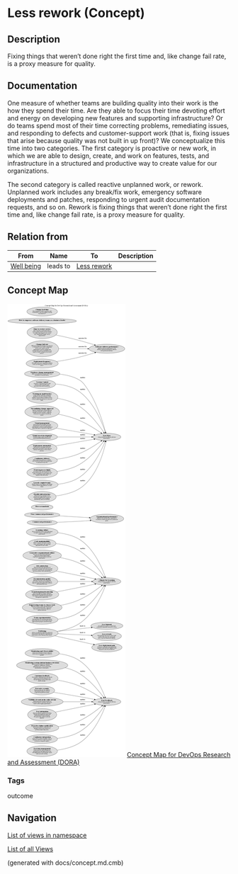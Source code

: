 # Less rework (Concept)
## Description
Fixing things that weren’t done right the first time and, like change fail rate, is a proxy measure for quality.

## Documentation
One measure of whether teams are building quality into their work is the how they spend their time. Are they able to focus their time devoting effort and energy on developing new features and supporting infrastructure? Or do teams spend most of their time correcting problems, remediating issues, and responding to defects and customer-support work (that is, fixing issues that arise because quality was not built in up front)? We conceptualize this time into two categories. The first category is proactive or new work, in which we are able to design, create, and work on features, tests, and infrastructure in a structured and productive way to create value for our organizations.

The second category is called reactive unplanned work, or rework. Unplanned work includes any break/fix work, emergency software deployments and patches, responding to urgent audit documentation requests, and so on. Rework is fixing things that weren’t done right the first time and, like change fail rate, is a proxy measure for quality.


## Relation from
| From | Name | To | Description |
|---|---|---|---|
| [Well being](../../software-development/dora/well-being.md) | leads to | [Less rework](../../software-development/dora/less-rework.md) |  |

## Concept Map
![Concept Map for DevOps Research and Assessment (DORA)](../../software-development/dora/concept-view.png)
[Concept Map for DevOps Research and Assessment (DORA)](../../software-development/dora/concept-view.md)

### Tags
outcome


## Navigation
[List of views in namespace](./views-in-namespace.md)

[List of all Views](../../views.md)

(generated with docs/concept.md.cmb)
